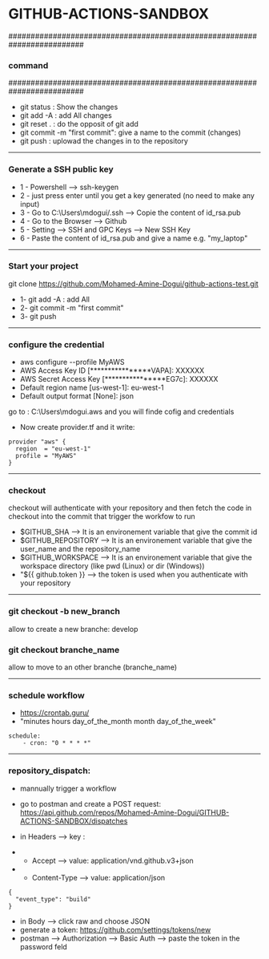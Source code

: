 # GITHUB-ACTIONS-SANDBOX

#########################################################################

### command

#########################################################################

- git status : Show the changes
- git add -A : add All changes
- git reset . : do the opposit of git add
- git commit -m "first commit": give a name to the commit (changes)
- git push : uplowad the changes in to the repository

---

### Generate a SSH public key

- 1 - Powershell --> ssh-keygen
- 2 - just press enter until you get a key generated (no need to make any input)
- 3 - Go to C:\Users\mdogui/.ssh --> Copie the content of id_rsa.pub
- 4 - Go to the Browser --> Github
- 5 - Setting --> SSH and GPC Keys --> New SSH Key
- 6 - Paste the content of id_rsa.pub and give a name e.g. "my_laptop"

---

### Start your project

git clone https://github.com/Mohamed-Amine-Dogui/github-actions-test.git

- 1- git add -A : add All
- 2- git commit -m "first commit"
- 3- git push

---

### configure the credential

- aws configure --profile MyAWS
- AWS Access Key ID [****************VAPA]: XXXXXX
- AWS Secret Access Key [****************EG7c]: XXXXXX
- Default region name [us-west-1]: eu-west-1
- Default output format [None]: json

go to : C:\Users\mdogui\.aws and you will finde cofig and credentials

- Now create provider.tf and it write:

```
provider "aws" {
  region  = "eu-west-1"
  profile = "MyAWS"
}
```

---

### checkout

checkout will authenticate with your repository and then fetch the code in checkout into the commit that trigger the workfow to run

- $GITHUB_SHA --> It is an environement variable that give the commit id
- $GITHUB_REPOSITORY --> It is an environement variable that give the user_name and the repository_name
- $GITHUB_WORKSPACE --> It is an environement variable that give the workspace directory (like pwd (Linux) or dir (Windows))
- "${{ github.token }} --> the token is used when you authenticate with your repository

---

### git checkout -b new_branch

allow to create a new branche: develop

### git checkout branche_name

allow to move to an other branche (branche_name)

---

### schedule workflow

- https://crontab.guru/
- "minutes hours day_of_the_month month day_of_the_week"

```
schedule:
    - cron: "0 * * * *"

```

---

### repository_dispatch:

- mannually trigger a workflow

- go to postman and create a POST request: https://api.github.com/repos/Mohamed-Amine-Dogui/GITHUB-ACTIONS-SANDBOX/dispatches
- in Headers --> key :
- - Accept --> value: application/vnd.github.v3+json
- - Content-Type --> value: application/json

```
{
  "event_type": "build"
}
```

- in Body --> click raw and choose JSON
- generate a token: https://github.com/settings/tokens/new
- postman --> Authorization --> Basic Auth --> paste the token in the password feld
